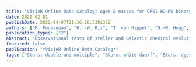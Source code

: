 ```yaml
---
title: "VizieR Online Data Catalog: Ages & masses for GPS1 WD-MS binary systems (Fouesneau+, 2019)"
date: 2020-02-01
publishDate: 2022-04-07T21:16:16.538132Z
authors: ["M. Fouesneau", "H. -W. Rix", "T. von Hippel", "D.~W. Hogg", "H. Tian"]
publication_types: ["2"]
abstract: "Observational tests of stellar and Galactic chemical evolution call for the joint knowledge of a star's physical parameters, detailed element abundances, and precise age. For cool main-sequence (MS) stars the abundances of many elements can be measured from spectroscopy, but ages are very hard to determine. The situation is different if the MS star has a white dwarf (WD) companion and a known distance, as the age of such a binary system can then be determined precisely from the photometric properties of the cooling WD. As a pilot study for obtaining precise age determinations of field MS stars, we identify nearly 100 candidates for such wide binary systems: a faint WD whose Gaia- PS1-SDSS (GPS1) proper motion (Tian+ 2017, I/343) matches that of a brighter MS star in Gaia/TGAS (Gaia Collaboration 2016, I/337) with a good parallax (ensuremathσ$_rho$/rho=<0.05). We model the WD's multi-band photometry with the BASE-9 code using this precise distance (assumed to be common for the pair) and infer ages for each binary system. The resulting age estimates are precise to =<10% (=<20%) for 42 (67) MS-WD systems. Our analysis more than doubles the number of MS-WD systems with precise distances known to date, and it boosts the number of such systems with precise age determination by an order of magnitude. With the advent of the Gaia DR2 (Gaia Collaboration, 2018, I/345) data, this approach will be applicable to a far larger sample, providing ages for many MS stars (that can yield detailed abundances for over 20 elements), especially in the age range of 2-8Gyr, where there are only few known star clusters. (1 data file)."
featured: false
publication: "*VizieR Online Data Catalog*"
tags: ["Stars: double and multiple", "Stars: white dwarf", "Stars: ages", "Stars: masses", "Abundances: [Fe/H]", "Photometry: ugriz", "Proper motions", "Parallaxes: trigonometric"]
---
```


